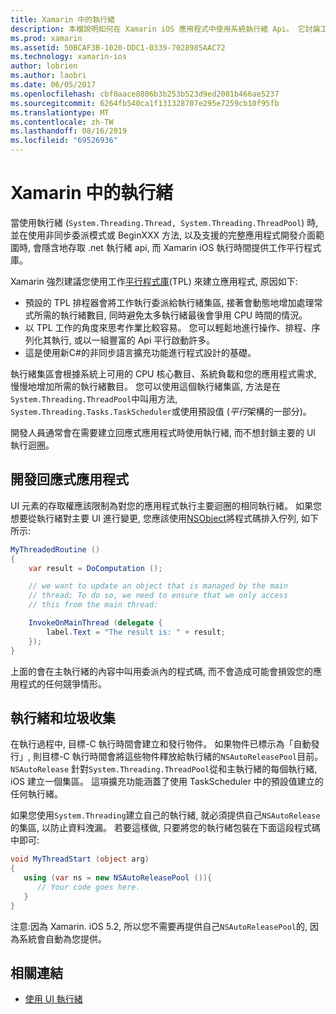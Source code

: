 ```yaml
---
title: Xamarin 中的執行緒
description: 本檔說明如何在 Xamarin iOS 應用程式中使用系統執行緒 Api。 它討論工作平行程式庫、建立回應式應用程式和垃圾收集。
ms.prod: xamarin
ms.assetid: 50BCAF3B-1020-DDC1-0339-7028985AAC72
ms.technology: xamarin-ios
author: lobrien
ms.author: laobri
ms.date: 06/05/2017
ms.openlocfilehash: cbf0aace8806b3b253b523d9ed2001b466ae5237
ms.sourcegitcommit: 6264fb540ca1f131328707e295e7259cb10f95fb
ms.translationtype: MT
ms.contentlocale: zh-TW
ms.lasthandoff: 08/16/2019
ms.locfileid: "69526936"
---
```

# <a name="threading-in-xamarinios"></a>Xamarin 中的執行緒

當使用執行緒 (`System.Threading.Thread, System.Threading.ThreadPool`) 時, 並在使用非同步委派模式或 BeginXXX 方法, 以及支援的完整應用程式開發介面範圍時, 會隱含地存取 .net 執行緒 api, 而 Xamarin iOS 執行時間提供工作平行程式庫。



Xamarin 強烈建議您使用工作[平行程式庫](https://msdn.microsoft.com/library/dd460717.aspx)(TPL) 來建立應用程式, 原因如下:
- 預設的 TPL 排程器會將工作執行委派給執行緒集區, 接著會動態地增加處理常式所需的執行緒數目, 同時避免太多執行緒最後會爭用 CPU 時間的情況。 
- 以 TPL 工作的角度來思考作業比較容易。 您可以輕鬆地進行操作、排程、序列化其執行, 或以一組豐富的 Api 平行啟動許多。 
- 這是使用新C#的非同步語言擴充功能進行程式設計的基礎。 


執行緒集區會根據系統上可用的 CPU 核心數目、系統負載和您的應用程式需求, 慢慢地增加所需的執行緒數目。 您可以使用這個執行緒集區, 方法是在`System.Threading.ThreadPool`中叫用方法, `System.Threading.Tasks.TaskScheduler`或使用預設值 (*平行*架構的一部分)。

開發人員通常會在需要建立回應式應用程式時使用執行緒, 而不想封鎖主要的 UI 執行迴圈。

 <a name="Developing_Responsive_Applications" />


## <a name="developing-responsive-applications"></a>開發回應式應用程式

UI 元素的存取權應該限制為對您的應用程式執行主要迴圈的相同執行緒。 如果您想要從執行緒對主要 UI 進行變更, 您應該使用[NSObject](xref:Foundation.NSObject)將程式碼排入佇列, 如下所示:

```csharp
MyThreadedRoutine ()  
{  
    var result = DoComputation ();  

    // we want to update an object that is managed by the main
    // thread; To do so, we need to ensure that we only access
    // this from the main thread:

    InvokeOnMainThread (delegate {  
        label.Text = "The result is: " + result;  
    });
}
```

上面的會在主執行緒的內容中叫用委派內的程式碼, 而不會造成可能會損毀您的應用程式的任何競爭情形。

 <a name="Threading_and_Garbage_Collection" />


## <a name="threading-and-garbage-collection"></a>執行緒和垃圾收集

在執行過程中, 目標-C 執行時間會建立和發行物件。 如果物件已標示為「自動發行」, 則目標-C 執行時間會將這些物件釋放給執行緒的`NSAutoReleasePool`目前。 `NSAutoRelease` 針對`System.Threading.ThreadPool`從和主執行緒的每個執行緒, iOS 建立一個集區。 這項擴充功能涵蓋了使用 TaskScheduler 中的預設值建立的任何執行緒。

如果您使用`System.Threading`建立自己的執行緒, 就必須提供自己`NSAutoRelease`的集區, 以防止資料洩漏。 若要這樣做, 只要將您的執行緒包裝在下面這段程式碼中即可:

```csharp
void MyThreadStart (object arg)
{
   using (var ns = new NSAutoReleasePool ()){
      // Your code goes here.
   }
}
```

注意:因為 Xamarin. iOS 5.2, 所以您不需要再提供自己`NSAutoReleasePool`的, 因為系統會自動為您提供。


## <a name="related-links"></a>相關連結

- [使用 UI 執行緒](~/ios/user-interface/ios-ui/ui-thread.md)
